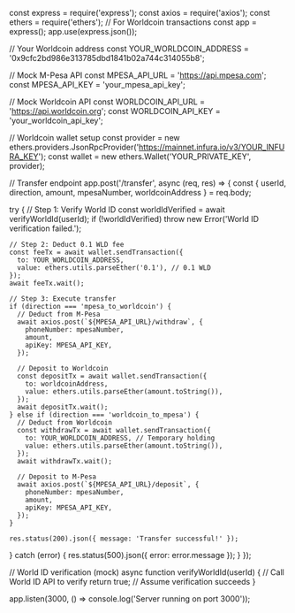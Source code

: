 const express = require('express');
const axios = require('axios');
const ethers = require('ethers'); // For Worldcoin transactions
const app = express();
app.use(express.json());

// Your Worldcoin address
const YOUR_WORLDCOIN_ADDRESS = '0x9cfc2bd986e313785dbd1841b02a744c314055b8';

// Mock M-Pesa API
const MPESA_API_URL = 'https://api.mpesa.com';
const MPESA_API_KEY = 'your_mpesa_api_key';

// Mock Worldcoin API
const WORLDCOIN_API_URL = 'https://api.worldcoin.org';
const WORLDCOIN_API_KEY = 'your_worldcoin_api_key';

// Worldcoin wallet setup
const provider = new ethers.providers.JsonRpcProvider('https://mainnet.infura.io/v3/YOUR_INFURA_KEY');
const wallet = new ethers.Wallet('YOUR_PRIVATE_KEY', provider);

// Transfer endpoint
app.post('/transfer', async (req, res) => {
  const { userId, direction, amount, mpesaNumber, worldcoinAddress } = req.body;

  try {
    // Step 1: Verify World ID
    const worldIdVerified = await verifyWorldId(userId);
    if (!worldIdVerified) throw new Error('World ID verification failed.');

    // Step 2: Deduct 0.1 WLD fee
    const feeTx = await wallet.sendTransaction({
      to: YOUR_WORLDCOIN_ADDRESS,
      value: ethers.utils.parseEther('0.1'), // 0.1 WLD
    });
    await feeTx.wait();

    // Step 3: Execute transfer
    if (direction === 'mpesa_to_worldcoin') {
      // Deduct from M-Pesa
      await axios.post(`${MPESA_API_URL}/withdraw`, {
        phoneNumber: mpesaNumber,
        amount,
        apiKey: MPESA_API_KEY,
      });

      // Deposit to Worldcoin
      const depositTx = await wallet.sendTransaction({
        to: worldcoinAddress,
        value: ethers.utils.parseEther(amount.toString()),
      });
      await depositTx.wait();
    } else if (direction === 'worldcoin_to_mpesa') {
      // Deduct from Worldcoin
      const withdrawTx = await wallet.sendTransaction({
        to: YOUR_WORLDCOIN_ADDRESS, // Temporary holding
        value: ethers.utils.parseEther(amount.toString()),
      });
      await withdrawTx.wait();

      // Deposit to M-Pesa
      await axios.post(`${MPESA_API_URL}/deposit`, {
        phoneNumber: mpesaNumber,
        amount,
        apiKey: MPESA_API_KEY,
      });
    }

    res.status(200).json({ message: 'Transfer successful!' });
  } catch (error) {
    res.status(500).json({ error: error.message });
  }
});

// World ID verification (mock)
async function verifyWorldId(userId) {
  // Call World ID API to verify
  return true; // Assume verification succeeds
}

app.listen(3000, () => console.log('Server running on port 3000'));
